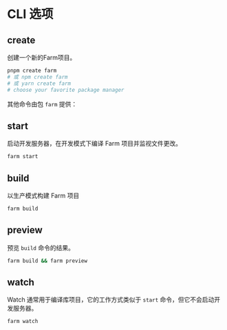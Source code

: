 # CLI 选项
## create
创建一个新的Farm项目。

````bash
pnpm create farm
# 或 npm create farm
# 或 yarn create farm
# choose your favorite package manager
````

其他命令由包 `farm` 提供：

## start
启动开发服务器，在开发模式下编译 Farm 项目并监视文件更改。

````bash
farm start
````

## build
以生产模式构建 Farm 项目

````bash
farm build
````

## preview
预览 `build` 命令的结果。

````bash
farm build && farm preview
````

## watch
Watch 通常用于编译库项目，它的工作方式类似于 `start` 命令，但它不会启动开发服务器。

````bash
farm watch
````
